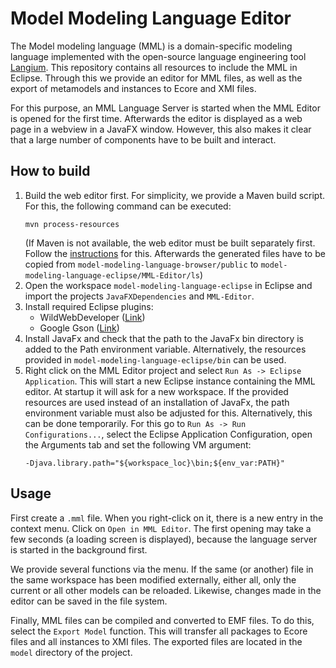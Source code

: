 # Model Modeling Language Editor

The Model modeling language (MML) is a domain-specific modeling language implemented with the open-source
language engineering tool [Langium](https://langium.org/). This repository contains all resources to include the MML in
Eclipse.
Through this we provide an editor for MML files, as well as the export of metamodels and instances to Ecore and XMI
files.

For this purpose, an MML Language Server is started when the MML Editor is opened for the first time. Afterwards the
editor is displayed as a web page in a webview in a JavaFX window.
However, this also makes it clear that a large number of components have to be built and interact.

## How to build

1. Build the web editor first. For simplicity, we provide a Maven build script. For this, the following command can be
   executed:
   ```shell
   mvn process-resources
   ```
   (If Maven is not available, the web editor must be built separately first. Follow
   the [instructions](https://github.com/JanikNex/model-modeling-language-editor/tree/main/model-modeling-language-browser)
   for this.
   Afterwards the generated files have to be copied from `model-modeling-language-browser/public`
   to `model-modeling-language-eclipse/MML-Editor/ls`)
2. Open the workspace `model-modeling-language-eclipse` in Eclipse and import the projects `JavaFXDependencies`
   and `MML-Editor`.
3. Install required Eclipse plugins:
    - WildWebDeveloper ([Link](https://github.com/eclipse-wildwebdeveloper/wildwebdeveloper))
    - Google
      Gson ([Link](https://download.eclipse.org/oomph/archive/simrel/tcf.aggrcon/http___download.eclipse.org_tools_tcf_releases_1.7_1.7.0/com.google.gson_2.2.4.v201311231704.html))
4. Install JavaFx and check that the path to the JavaFx bin directory is added to the Path environment
   variable. Alternatively, the resources provided in `model-modeling-language-eclipse/bin` can be used.
5. Right click on the MML Editor project and select `Run As -> Eclipse Application`. This will start a new Eclipse
   instance containing the MML editor. At startup it will ask for a new workspace.
   If the provided resources are used instead of an installation of JavaFx, the path environment variable must also
   be adjusted for this. Alternatively, this can be done temporarily. For this go to `Run As -> Run Configurations...`,
   select the Eclipse Application Configuration, open the Arguments tab and set the following VM argument:
   ```text
   -Djava.library.path="${workspace_loc}\bin;${env_var:PATH}"
   ```

## Usage

First create a `.mml` file. When you right-click on it, there is a new entry in the context menu.
Click on `Open in MML Editor`. The first opening may take a few seconds (a loading screen is displayed), because
the language server is started in the background first.

We provide several functions via the menu. If the same (or another) file in the same workspace has been modified
externally, either all, only the current or all other models can be reloaded. Likewise, changes made in the editor
can be saved in the file system.

Finally, MML files can be compiled and converted to EMF files. To do this, select the `Export Model` function.
This will transfer all packages to Ecore files and all instances to XMI files. The exported files are located in the
`model` directory of the project.
